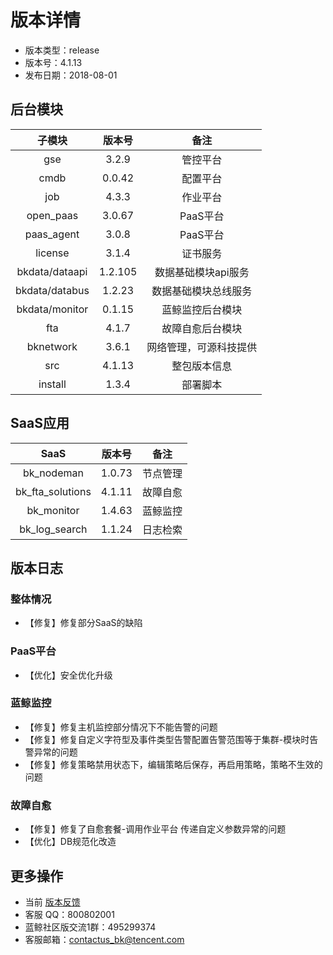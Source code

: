 # 版本详情

- 版本类型：release
- 版本号：4.1.13
- 发布日期：2018-08-01


## 后台模块

|     子模块     | 版本号  |          备注          |
|:--------------:|:-------:|:----------------------:|
|      gse       |  3.2.9  |        管控平台        |
|      cmdb      | 0.0.42  |        配置平台        |
|      job       |  4.3.3  |        作业平台        |
|   open_paas    | 3.0.67 |        PaaS平台        |
|   paas_agent   |  3.0.8  |        PaaS平台        |
|    license     |  3.1.4  |        证书服务        |
| bkdata/dataapi | 1.2.105 |  数据基础模块api服务   |
| bkdata/databus | 1.2.23  |  数据基础模块总线服务  |
| bkdata/monitor | 0.1.15  |    蓝鲸监控后台模块    |
|      fta       |  4.1.7  |    故障自愈后台模块    |
|   bknetwork    |  3.6.1  | 网络管理，可源科技提供 |
|      src       | 4.1.13  |      整包版本信息      |
|    install     |    1.3.4   |        部署脚本        |

## SaaS应用

|       SaaS       | 版本号 |   备注   |
|:----------------:|:------:|:--------:|
|    bk_nodeman    | 1.0.73 | 节点管理 |
| bk_fta_solutions | 4.1.11 | 故障自愈 |
|    bk_monitor    | 1.4.63 | 蓝鲸监控 |
|  bk_log_search   | 1.1.24 | 日志检索 |

## 版本日志

### 整体情况

- 【修复】修复部分SaaS的缺陷

### PaaS平台

- 【优化】安全优化升级

### 蓝鲸监控

- 【修复】修复主机监控部分情况下不能告警的问题
- 【修复】修复自定义字符型及事件类型告警配置告警范围等于集群-模块时告警异常的问题
- 【修复】修复策略禁用状态下，编辑策略后保存，再启用策略，策略不生效的问题

### 故障自愈

- 【修复】修复了自愈套餐-调用作业平台 传递自定义参数异常的问题
- 【优化】DB规范化改造


## 更多操作

- 当前 [版本反馈](http://bk.tencent.com/s-mart/community)
- 客服 QQ：800802001
- 蓝鲸社区版交流1群：495299374
- 客服邮箱：contactus_bk@tencent.com
